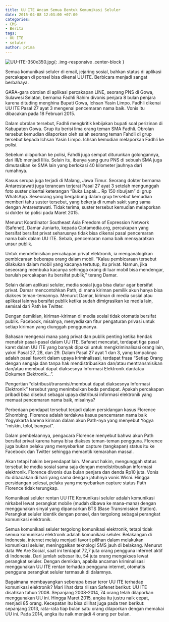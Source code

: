 ```yaml
---
title: UU ITE Ancam Semua Bentuk Komunikasi Seluler
date: 2015-04-08 12:03:00 +07:00
categories:
- CMS
- Berita
tags:
- UU ITE
- seluler
author: prima
---
```


![UU-ITE-350x350.jpg](/uploads/UU-ITE-350x350.jpg){: .img-responsive .center-block }

Semua komunikasi seluler di email, jejaring sosial, bahkan status di aplikasi percakapan di ponsel bisa dikenai UU ITE. Berbicara menjadi sangat berbahaya.

GARA-gara obrolan di aplikasi percakapan LINE, seorang PNS di Gowa, Sulawesi Selatan, bernama Fadhli Rahim divonis penjara 8 bulan penjara karena dituding menghina Bupati Gowa, Ichsan Yasin Limpo. Fadhli dikenai UU ITE Pasal 27 ayat 3 mengenai pencemaran nama baik. Vonis itu dibacakan pada 18 Februari 2015.

Dalam obrolan tersebut, Fadhli mengkritik kebijakan bupati soal perizinan di Kabupaten Gowa. Grup itu berisi lima orang teman SMA Fadhli. Obrolan tersebut kemudian dilaporkan oleh salah seorang teman Fahdli di grup tersebut kepada Ichsan Yasin Limpo. Ichsan kemudian melaporkan Fadhli ke polisi.

Sebelum dilaporkan ke polisi, Fahdli juga sempat diturunkan golongannya, dari III/b menjadi III/a. Selain itu, ibunya yang guru PNS di sebuah SMA juga dimutasikan ke SMA lain yang berlokasi 40 kilometer jauhnya dari rumahnya.

Kasus serupa juga terjadi di Malang, Jawa Timur. Seorang dokter bernama Antarestawati juga terancam terjerat Pasal 27 ayat 3 setelah mengunggah foto suster disertai keterangan “Buka Lapak… Rp 150 ribu/jam” di grup WhatsApp. Seseorang yang bergabung dalam grup tersebut kemudian memberi tahu suster tersebut, yang bekerja di rumah sakit yang sama dengan Antarestawati. Tidak terima, suster tersebut kemudian melaporkan si dokter ke polisi pada Maret 2015.

Menurut Koordinator Southeast Asia Freedom of Expression Network (Safenet), Damar Juniarto, kepada Ciptamedia.org, percakapan yang bersifat bersifat privat seharusnya tidak bisa dikenai pasal pencemaran nama baik dalam UU ITE. Sebab, pencemaran nama baik mensyaratkan unsur publik.

Untuk mendefinisikan percakapan privat elektronik, ia menganalogikan pembicaraan beberapa orang dalam mobil. “Kalau pembicaraan tersebut dilakukan dalam mobil yang kacanya tertutup, itu privat. Namun, jika seseorang membuka kacanya sehingga orang di luar mobil bisa mendengar, barulah percakapan itu bersifat publik,” terang Damar.

Selain dalam aplikasi seluler, media sosial juga bisa diatur agar bersifat privat. Damar mencontohkan Path, di mana kiriman pemilik akun hanya bisa diakses teman-temannya. Menurut Damar, kiriman di media sosial atau aplikasi lainnya bersifat publik ketika sudah dimigrasikan ke media lain, semisal dari Path ke Twitter.

Dengan demikian, kiriman-kiriman di media sosial tidak otomatis bersifat publik. Facebook, misalnya, menyediakan fitur pengaturan privasi untuk setiap kiriman yang diunggah penggunanya.

Bahasan mengenai mana yang privat dan publik penting ketika hendak menafsir pasal-pasal dalam UU ITE. Safenet mencatat, terdapat tiga pasal karet dalam UU ITE yang banyak dipakai untuk mengkriminalisasi orang lain, yakni Pasal 27, 28, dan 29.
Dalam Pasal 27 ayat 1 dan 3, yang tampaknya adalah pasal favorit dalam upaya kriminalisasi, terdapat frasa “Setiap Orang dengan sengaja dan tanpa hak mendistribusikan dan/atau mentransmisikan dan/atau membuat dapat diaksesnya Informasi Elektronik dan/atau Dokumen Elektronik…”.

Pengertian “distribusi/transmisi/membuat dapat diaksesnya Informasi Elektronik” tersebut yang menimbulkan beda pendapat. Apakah percakapan pribadi bisa disebut sebagai upaya distribusi informasi elektronik yang memuat pencemaran nama baik, misalnya?

Perbedaan pendapat tersebut terjadi dalam persidangan kasus Florence Sihombing. Florence adalah terdakwa kasus pencemaran nama baik Yogyakarta karena kiriman dalam akun Path-nya yang menyebut Yogya “miskin, tolol, bangsat”.

Dalam pembelaannya, pengacara Florence menyebut bahwa akun Path bersifat privat karena hanya bisa diakses teman-teman pengguna. Florence juga bukan pelaku yang menyebarkan capture (tangkapan) status itu ke Facebook dan Twitter sehingga memantik kemarahan massal.

Akan tetapi hakim berpendapat lain. Menurut hakim, mengunggah status tersebut ke media sosial sama saja dengan mendistribusikan informasi elektronik. Florence divonis dua bulan penjara dan denda Rp10 juta. Vonis itu dibacakan di hari yang sama dengan jatuhnya vonis Wisni. Hingga persidangan selesai, pelaku yang menyebarkan capture status Path Florence tidak terungkap.

Komunikasi seluler rentan UU ITE
Komunikasi seluler adalah komunikasi nirkabel lewat perangkat mobile (mudah dibawa ke mana-mana) dengan menggunakan sinyal yang dipancarkan BTS (Base Transmission Station). Perangkat seluler identik dengan ponsel, dan tergolong sebagai perangkat komunikasi elektronik.

Semua komunikasi seluler tergolong komunikasi elektronik, tetapi tidak semua komunikasi elektronik adalah komunikasi seluler. Belakangan di Indonesia, internet melaju menjadi favorit pilihan dalam melakukan komunikasi seluler, meninggalkan teknologi SMS jauh di belakang.
Menurut data We Are Social, saat ini terdapat 72,7 juta orang pengguna internet aktif di Indonesia. Dari jumlah sebesar itu, 54 juta orang mengakses lewat perangkat seluler. Dengan demikian, apabila ancaman kriminalisasi menggunakan UU ITE rentan terhadap pengguna internet, otomatis pengguna perangkat seluler termasuk di dalamnya.

Bagaimana membayangkan seberapa besar teror UU ITE terhadap komunikasi elektronik? Mari lihat data rilisan Safenet berikut:
UU ITE disahkan tahun 2008. Sepanjang 2008­-2014, 74 orang telah dilaporkan menggunakan UU ini. Hingga Maret 2015, angka itu justru naik cepat, menjadi 85 orang. Kecepatan itu bisa dilihat juga pada tren berikut: sepanjang 2013, rata-rata tiap bulan satu orang dilaporkan dengan memakai UU ini. Pada 2014, angka itu naik menjadi 4 orang per bulan.